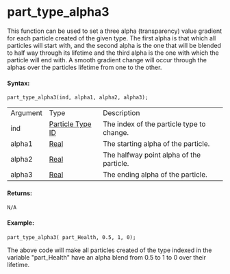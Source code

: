 # part_type_alpha3

This function can be used to set a three alpha (transparency) value
gradient for each particle created of the given type. The first alpha is
that which all particles will start with, and the second alpha is the
one that will be blended to half way through its lifetime and the third
alpha is the one with which the particle will end with. A smooth
gradient change will occur through the alphas over the particles
lifetime from one to the other.

#### Syntax:

``` gml
part_type_alpha3(ind, alpha1, alpha2, alpha3);
```

|          |                                                                                                                                |                                           |
|----------|--------------------------------------------------------------------------------------------------------------------------------|-------------------------------------------|
| Argument | Type                                                                                                                           | Description                               |
| ind      |  [Particle Type ID](../../../../../../GameMaker_Language/GML_Reference/Drawing/Particles/Particle_Types/part_type_create)  | The index of the particle type to change. |
| alpha1   |  [Real](../../../../../../GameMaker_Language/GML_Overview/Data_Types)                                                      | The starting alpha of the particle.       |
| alpha2   |  [Real](../../../../../../GameMaker_Language/GML_Overview/Data_Types)                                                      | The halfway point alpha of the particle.  |
| alpha3   |  [Real](../../../../../../GameMaker_Language/GML_Overview/Data_Types)                                                      | The ending alpha of the particle.         |

#### Returns:

``` gml
N/A
```

#### Example:

``` gml
part_type_alpha3( part_Health, 0.5, 1, 0);
```

The above code will make all particles created of the type indexed in
the variable "part_Health" have an alpha blend from 0.5 to 1 to 0 over
their lifetime.
